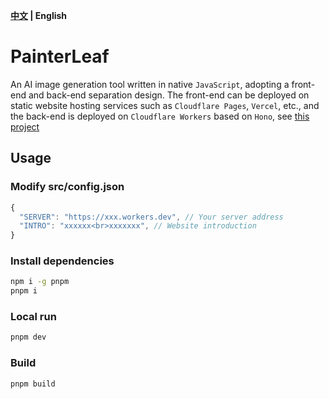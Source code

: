 **[中文](README_ZH.md) | English**

# PainterLeaf
An AI image generation tool written in native `JavaScript`, adopting a front-end and back-end separation design. The front-end can be deployed on static website hosting services such as `Cloudflare Pages`, `Vercel`, etc., and the back-end is deployed on `Cloudflare Workers` based on `Hono`, see [this project](https://github.com/LeafYeeXYZ/PainterLeafServer)

## Usage
### Modify src/config.json
```javascript
{
  "SERVER": "https://xxx.workers.dev", // Your server address
  "INTRO": "xxxxxx<br>xxxxxxx", // Website introduction
}
```

### Install dependencies
```bash
npm i -g pnpm
pnpm i
```

### Local run
```bash
pnpm dev
```

### Build
```bash
pnpm build
```
